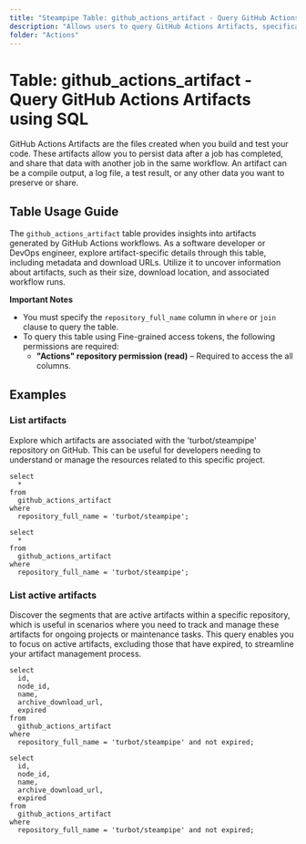 ```yaml
---
title: "Steampipe Table: github_actions_artifact - Query GitHub Actions Artifacts using SQL"
description: "Allows users to query GitHub Actions Artifacts, specifically the metadata and download URLs, providing insights into the artifacts generated by GitHub Actions workflows."
folder: "Actions"
---
```


# Table: github_actions_artifact - Query GitHub Actions Artifacts using SQL

GitHub Actions Artifacts are the files created when you build and test your code. These artifacts allow you to persist data after a job has completed, and share that data with another job in the same workflow. An artifact can be a compile output, a log file, a test result, or any other data you want to preserve or share.

## Table Usage Guide

The `github_actions_artifact` table provides insights into artifacts generated by GitHub Actions workflows. As a software developer or DevOps engineer, explore artifact-specific details through this table, including metadata and download URLs. Utilize it to uncover information about artifacts, such as their size, download location, and associated workflow runs.

**Important Notes**
- You must specify the `repository_full_name` column in `where` or `join` clause to query the table. 
- To query this table using Fine-grained access tokens, the following permissions are required:
  - **"Actions" repository permission (read)** – Required to access the all columns.

## Examples

### List artifacts
Explore which artifacts are associated with the 'turbot/steampipe' repository on GitHub. This can be useful for developers needing to understand or manage the resources related to this specific project.

```sql+postgres
select
  *
from
  github_actions_artifact
where
  repository_full_name = 'turbot/steampipe';
```

```sql+sqlite
select
  *
from
  github_actions_artifact
where
  repository_full_name = 'turbot/steampipe';
```

### List active artifacts
Discover the segments that are active artifacts within a specific repository, which is useful in scenarios where you need to track and manage these artifacts for ongoing projects or maintenance tasks. This query enables you to focus on active artifacts, excluding those that have expired, to streamline your artifact management process.

```sql+postgres
select
  id,
  node_id,
  name,
  archive_download_url,
  expired
from
  github_actions_artifact
where
  repository_full_name = 'turbot/steampipe' and not expired;
```

```sql+sqlite
select
  id,
  node_id,
  name,
  archive_download_url,
  expired
from
  github_actions_artifact
where
  repository_full_name = 'turbot/steampipe' and not expired;
```